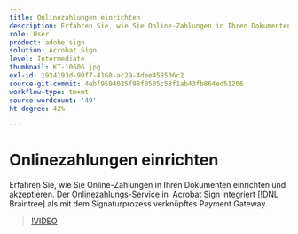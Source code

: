 ```yaml
---
title: Onlinezahlungen einrichten
description: Erfahren Sie, wie Sie Online-Zahlungen in Ihren Dokumenten einrichten und akzeptieren.
role: User
product: adobe sign
solution: Acrobat Sign
level: Intermediate
thumbnail: KT-10606.jpg
exl-id: 1924193d-99f7-4168-ac29-4dee458536c2
source-git-commit: 4ebf9594025f98f0505c58f1ab43fb864ed51206
workflow-type: tm+mt
source-wordcount: '49'
ht-degree: 42%

---
```


# Onlinezahlungen einrichten

Erfahren Sie, wie Sie Online-Zahlungen in Ihren Dokumenten einrichten und akzeptieren. Der Onlinezahlungs-Service in  Acrobat Sign integriert [!DNL Braintree] als mit dem Signaturprozess verknüpftes Payment Gateway.

>[!VIDEO](https://video.tv.adobe.com/v/345753?quality=12&learn=on&hidetitle=true)
